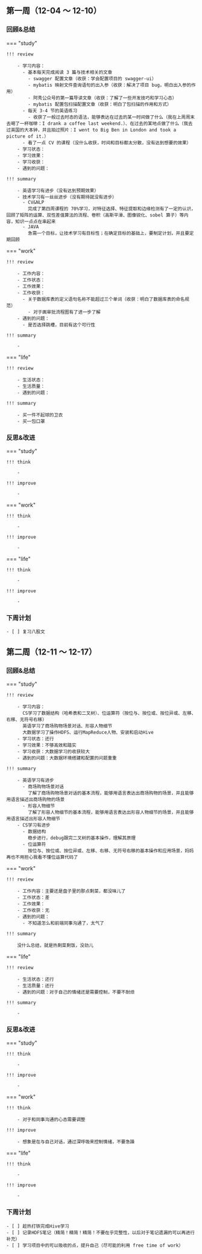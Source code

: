 ## 第一周（12-04 ～ 12-10）

### 回顾&总结

=== "study"

    !!! review

        - 学习内容：
          - 基本每天完成阅读 3 篇与技术相关的文章
            - swagger 配置文章（收获：学会配置项目的 swagger-ui）
            - mybatis 映射文件查询语句的出入参（收获：解决了项目 bug，明白出入参的作用）
            - 阿秀公众号的第一篇导读文章（收获：了解了一些开发技巧和学习心态）
            - mybatis 配置包扫描配置文章（收获：明白了包扫描的作用和方式）
          - 每天 3-4 节的英语练习
            - 收获了一般过去时态的语法，能够表达在过去的某一时间做了什么（我在上周周末去喝了一杯咖啡：I drank a coffee last weekend.）、在过去的某地点做了什么（我去过英国的大本钟，并且拍过照片：I went to Big Ben in London and took a picture of it.）
          - 看了一点 CV 的课程（没什么收获，时间和目标都太分散，没有达到想要的效果）
        - 学习状态：
        - 学习效果：
        - 学习收获：
        - 遇到的问题：

    !!! summary

        - 英语学习有进步（没有达到预期效果）
        - 技术学习有一丝丝进步（没有期待就没有进步）
          - CV&NLP
            完成了第四周课程的 70%学习，对特征选择、特征提取和边缘检测有了一定的认识，回顾了矩阵的运算、双性差值算法的流程、卷积（高斯平滑、图像锐化、sobel 算子）等内容，知识一点点在串起来
          - JAVA
            急需一个目标，让技术学习有目标性；在确定目标的基础上，要制定计划，并且要定期回顾

=== "work"

    !!! review

        - 工作内容：
        - 工作状态：
        - 工作效果：
        - 工作收获：
          - 关于数据库表的定义语句名称不能超过三个单词（收获：明白了数据库表的命名规范）
            - 对于画审批流程图有了进一步了解
        - 遇到的问题：
          - 是否选择跳槽，目前有这个可行性

    !!! summary

        -

=== "life"

    !!! review

        - 生活状态：
        - 生活质量：
        - 遇到的问题：

    !!! summary

        - 买一件不起球的卫衣
        - 买一包口罩

### 反思&改进

=== "study"

    !!! think

        -

    !!! improve

        -

=== "work"

    !!! think

        -

    !!! improve

        -

=== "life"

    !!! think

        -

    !!! improve

        -

### 下周计划

    - [ ] 复习八股文

## 第二周（12-11 ～ 12-17）

### 回顾&总结

=== "study"

    !!! review

        - 学习内容：
          CS学习了数据结构（哈希表和二叉树）、位运算符（按位与、按位或、按位异或、左移、右移、无符号右移）
          英语学习了商场购物场景对话、形容人物细节
          大数据学习了操作HDFS、运行MapReduce人物、安装和启动Hive
        - 学习状态：还行
        - 学习效果：不够高效和踏实
        - 学习收获：大数据学习的收获较大
        - 遇到的问题：大数据环境搭建和配置的问题重重

    !!! summary

        - 英语学习有进步
          - 商场购物场景对话
            了解了商场购物场景对话的基本流程，能够用语言表达出商场购物的场景，并且能够用语言描述出商场购物的场景
          - 形容人物细节
            了解了形容人物细节的基本流程，能够用语言表达出形容人物细节的场景，并且能够用语言描述出形容人物细节
        - CS学习有进步
          - 数据结构
            稳步进行，debug跟完二叉树的基本操作，理解其原理
          - 位运算符
            按位与、按位或、按位异或、左移、右移、无符号右移的基本操作和应用场景，妈妈再也不用担心我看不懂位运算代码了

=== "work"

    !!! review

        - 工作内容：主要还是盘子里的那点剩菜，都没味儿了
        - 工作状态：差
        - 工作效果：
        - 工作收获：无
        - 遇到的问题：
          - 不知道怎么和前端同事沟通了，太气了

    !!! summary

        没什么总结，就是热剩菜剩饭，没劲儿

=== "life"

    !!! review

        - 生活状态：还行
        - 生活质量：还行
        - 遇到的问题：对于自己的情绪还是需要控制，不要不耐烦

    !!! summary

        -

### 反思&改进

=== "study"

    !!! think

        -

    !!! improve

        -

=== "work"

    !!! think

        - 对于和同事沟通的心态需要调整

    !!! improve

        - 想象是在与自己对话，通过深呼吸来控制情绪，不要急躁

=== "life"

    !!! think

        -

    !!! improve

        -

### 下周计划

    - [ ] 趁热打铁完成Hive学习
    - [ ] 记录HDFS笔记（精简！精简！精简！不要在乎完整性，以后对于笔记遗漏的可以再进行补充）
    - [ ] 学习项目中的可以吸收的点，提升自己（尽可能的利用 free time of work）
